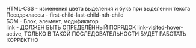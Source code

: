 HTML-CSS - изменения цвета выделения и букв при выделении текста <br>
Псевдоклассы - first-child-last-child-nth-child <br>
БЭМ - Блок, элемент, модификатор <br>
link - ДОЛЖЕН БЫТЬ ОПРЕДЕЛЁННЫЙ ПОРЯДОК link-visited-hover-active, ТОЛЬКО В ТАКОЙ ПОСЛЕДОВАТЕЛЬНОСТИ БУДЕТ РАБОТАТЬ КОРРЕКТНО